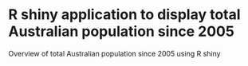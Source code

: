 # R shiny application to display total Australian population since 2005
Overview of total Australian population since 2005 using R shiny
